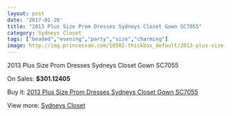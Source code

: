 ```yaml
---
layout: post
date: '2017-01-26'
title: "2013 Plus Size Prom Dresses Sydneys Closet Gown SC7055"
category: Sydneys Closet
tags: ["beaded","evening","party","size","charming"]
image: http://img.princessan.com/16502-thickbox_default/2013-plus-size-prom-dresses-sydneys-closet-gown-sc7055.jpg
---
```

2013 Plus Size Prom Dresses Sydneys Closet Gown SC7055

On Sales: **$301.12405**
<a href="https://www.princessan.com/en/sydneys-closet/7786-2013-plus-size-prom-dresses-sydneys-closet-gown-sc7055.html"><amp-img layout="responsive" width="600" height="600" src="//img.princessan.com/16502-thickbox_default/2013-plus-size-prom-dresses-sydneys-closet-gown-sc7055.jpg" alt="2013 Plus Size Prom Dresses Sydneys Closet Gown SC7055 0" /></a>
<a href="https://www.princessan.com/en/sydneys-closet/7786-2013-plus-size-prom-dresses-sydneys-closet-gown-sc7055.html"><amp-img layout="responsive" width="600" height="600" src="//img.princessan.com/16503-thickbox_default/2013-plus-size-prom-dresses-sydneys-closet-gown-sc7055.jpg" alt="2013 Plus Size Prom Dresses Sydneys Closet Gown SC7055 1" /></a>

Buy it: [2013 Plus Size Prom Dresses Sydneys Closet Gown SC7055](https://www.princessan.com/en/sydneys-closet/7786-2013-plus-size-prom-dresses-sydneys-closet-gown-sc7055.html "2013 Plus Size Prom Dresses Sydneys Closet Gown SC7055")

View more: [Sydneys Closet](https://www.princessan.com/en/63-sydneys-closet "Sydneys Closet")